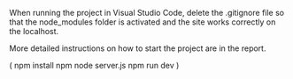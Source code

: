 When running the project in Visual Studio Code, delete the .gitignore file so that the node_modules folder is activated and the site works correctly on the localhost.

More detailed instructions on how to start the project are in the report.

(
npm install
npm node server.js
npm run dev
)
